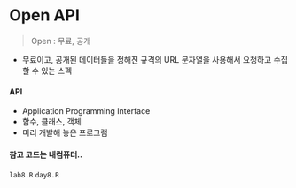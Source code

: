 # Open API

> Open : 무료, 공개

* 무료이고, 공개된 데이터들을 정해진 규격의 URL 문자열을 사용해서 요청하고 수집할 수 있는 스펙

#### API

* Application Programming Interface
* 함수, 클래스, 객체
* 미리 개발해 놓은 프로그램



#### 참고 코드는 내컴퓨터..

`lab8.R` `day8.R`



​																																																																																																																																																																																																																														
